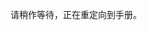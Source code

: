 <script>
    const urlList = [ // 手册列表
        "https://manual-static.gm-cn.top/",
        "https://manual-plugged.gm-cn.top/",
        "https://manual.gamemaker.io/beta/en/",
        "https://manual.gamemaker.io/monthly/en/",
    ];
    async function checkAndRedirect(urlList) {
        for(const url of urlList){
            try {
                const response = await fetch(url, { mode: 'no-cors' });
                const searchParams = new URLSearchParams(window.location.search);
                if (response.type === 'opaque') {
                    if(searchParams.get('path') == null){
                        window.location.href = url;
                    }else{
                        window.location.href = url + searchParams.get('path');
                    }
                    sleep(1000);
                }
            } catch (error) {
                console.error('Error:', error);
            }
        }
    }
    checkAndRedirect(urlList);
</script>

请稍作等待，正在重定向到手册。